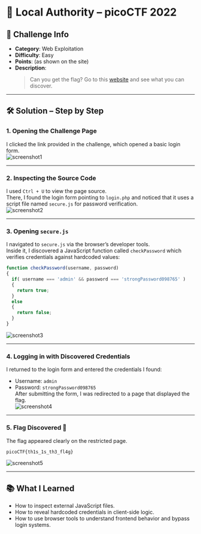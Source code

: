 # 📌 Local Authority – picoCTF 2022

## 🧠 Challenge Info
- **Category**: Web Exploitation  
- **Difficulty**: Easy  
- **Points**: (as shown on the site)  
- **Description**:  
  > Can you get the flag? Go to this [website](#) and see what you can discover.

---

## 🛠️ Solution – Step by Step

### 1. Opening the Challenge Page  
I clicked the link provided in the challenge, which opened a basic login form.  
![screenshot1](screenshots/screenshot1.png)

---

### 2. Inspecting the Source Code  
I used `Ctrl + U` to view the page source.  
There, I found the login form pointing to `login.php` and noticed that it uses a script file named `secure.js` for password verification.  
![screenshot2](screenshots/screenshot2.png)

---

### 3. Opening `secure.js`  
I navigated to `secure.js` via the browser’s developer tools.  
Inside it, I discovered a JavaScript function called `checkPassword` which verifies credentials against hardcoded values:
```js
function checkPassword(username, password)
{
  if( username === 'admin' && password === 'strongPassword098765' )
  {
    return true;
  }
  else
  {
    return false;
  }
}
```
![screenshot3](screenshots/screenshot3.png)

---

### 4. Logging in with Discovered Credentials  
I returned to the login form and entered the credentials I found:  
- Username: `admin`  
- Password: `strongPassword098765`  
After submitting the form, I was redirected to a page that displayed the flag.  
![screenshot4](screenshots/screenshot4.png)

---

### 5. Flag Discovered 🎉  
The flag appeared clearly on the restricted page.  
```txt
picoCTF{th1s_1s_th3_fl4g}
```
![screenshot5](screenshots/screenshot5.png)

---

## 📚 What I Learned  
- How to inspect external JavaScript files.  
- How to reveal hardcoded credentials in client-side logic.  
- How to use browser tools to understand frontend behavior and bypass login systems.
